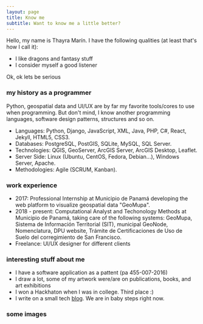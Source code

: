 ```yaml
---
layout: page
title: Know me
subtitle: Want to know me a little better?
---
```


Hello, my name is Thayra Marín. I have the following qualities (at least that's how I call it):

- I like dragons and fantasy stuff
- I consider myself a good listener

Ok, ok lets be serious

### my history as a programmer

Python, geospatial data and UI/UX are by far my favorite tools/cores to use when programming. But don't mind, I know another programming languages, software design patterns, structures and so on. 

- Languages: Python, Django, JavaScript, XML, Java, PHP, C#, React, Jekyll, HTML5, CSS3.
- Databases: PostgreSQL, PostGIS, SQLite, MySQL, SQL Server.           
- Technologies: QGIS, GeoServer, ArcGIS Server, ArcGIS Desktop, Leaflet.
- Server Side: Linux (Ubuntu, CentOS, Fedora, Debian...), Windows Server, Apache. 
- Methodologies: Agile (SCRUM, Kanban).

### work experience


- 2017: Professional Internship at Municipio de Panamá developing the web platform to visualize geospatial data "GeoMupa".
- 2018 - present: Computational Analyst and Techonology Methods at Municipio de Panamá, taking care of the following systems: GeoMupa, Sistema de Información Territorial (SIT), municipal GeoNode, Nomenclatura, DPU website, Trámite de Certificaciones de Uso de Suelo del corregimiento de San Francisco. 
- Freelance: UI/UX designer for different clients

### interesting stuff about me


- I have a software application as a pattent (pa 455-007-2016)
- I draw a lot, some of my artwork were/are on publications, books, and art exhibitions
- I won a Hackhaton when I was in college. Third place :) 
- I write on a small tech [blog](https://www.anotherprogrammer.com/). We are in baby steps right now. 


### some images


